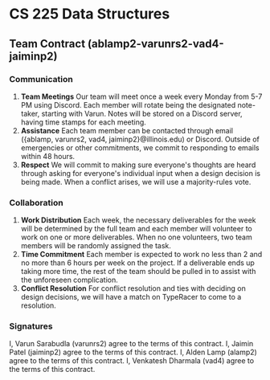# CS 225 Data Structures
## Team Contract (ablamp2-varunrs2-vad4-jaiminp2)

### Communication
1. **Team Meetings**  Our team will meet once a week every Monday from 5-7 PM using Discord. Each member will rotate being the designated note-taker, starting with Varun. Notes will be stored on a Discord server, having time stamps for each meeting.
2. **Assistance** Each team member can be contacted through email ({ablamp, varunrs2, vad4, jaiminp2}@illinois.edu) or Discord. Outside of emergencies or other commitments, we commit to responding to emails within 48 hours.
3. **Respect** We will commit to making sure everyone's thoughts are heard through asking for everyone's individual input when a design decision is being made. When a conflict arises, we will use a majority-rules vote.

### Collaboration
1. **Work Distribution** Each week, the necessary deliverables for the week will be determined by the full team and each member will volunteer to work on one or more deliverables. When no one volunteers, two team members will be randomly assigned the task.
2. **Time Commitment** Each member is expected to work no less than 2 and no more than 6 hours per week on the project. If a deliverable ends up taking more time, the rest of the team should be pulled in to assist with the unforeseen complication.
3. **Conflict Resolution** For conflict resolution and ties with deciding on design decisions, we will have a match on TypeRacer to come to a resolution.

### Signatures

I, Varun Sarabudla (varunrs2) agree to the terms of this contract. 
I, Jaimin Patel (jaiminp2) agree to the terms of this contract. 
I, Alden Lamp (alamp2) agree to the terms of this contract. 
I, Venkatesh Dharmala (vad4) agree to the terms of this contract.
